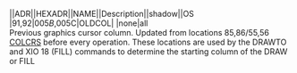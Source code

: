 ||ADR||HEXADR||NAME||Description||shadow||OS  
|91,92|$005B,$005C|OLDCOL| |none|all  
Previous graphics cursor column. Updated from locations 85,86/$55,$56 [COLCRS](../COLCRS/index.md) before every operation. These locations are used by the DRAWTO and XIO 18 (FILL) commands to determine the starting column of the DRAW or FILL  
